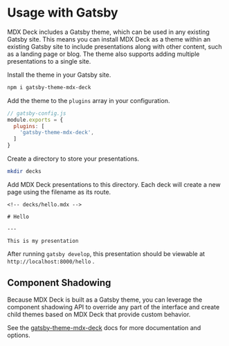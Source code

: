 
# Usage with Gatsby

MDX Deck includes a Gatsby theme, which can be used in any existing Gatsby site.
This means you can install MDX Deck as a theme within an existing Gatsby site to include presentations along with other content, such as a landing page or blog.
The theme also supports adding multiple presentations to a single site.

Install the theme in your Gatsby site.

```sh
npm i gatsby-theme-mdx-deck
```

Add the theme to the `plugins` array in your configuration.

```js
// gatsby-config.js
module.exports = {
  plugins: [
    'gatsby-theme-mdx-deck',
  ]
}
```

Create a directory to store your presentations.

```sh
mkdir decks
```

Add MDX Deck presentations to this directory.
Each deck will create a new page using the filename as its route.

```mdx
<!-- decks/hello.mdx -->

# Hello

---

This is my presentation
```

After running `gatsby develop`, this presentation should be viewable at `http://localhost:8000/hello` .

## Component Shadowing

Because MDX Deck is built as a Gatsby theme, you can leverage the component shadowing API to override any part of the interface
and create child themes based on MDX Deck that provide custom behavior.

See the [gatsby-theme-mdx-deck](../packages/gatsby-theme) docs for more documentation and options.
